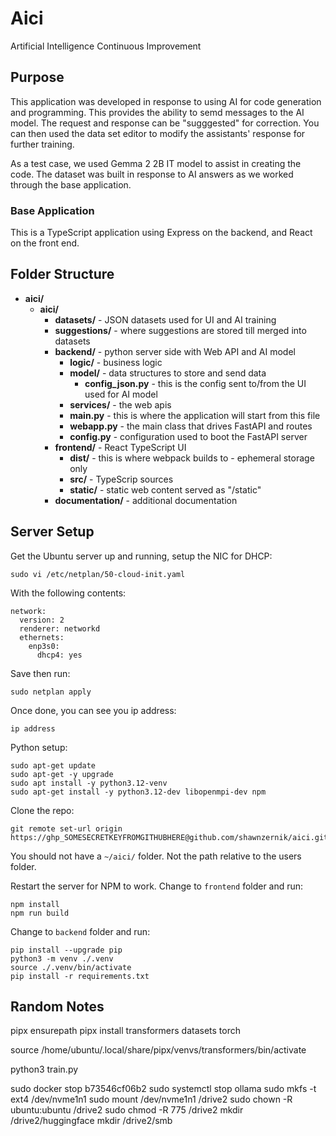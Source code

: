 # Aici
Artificial Intelligence Continuous Improvement

## Purpose

This application was developed in response to using AI for code generation and programming.  This provides the ability to semd messages to the AI model.  The request and response can be "sugggested" for correction.  You can then used the data set editor to modify the assistants' response for further training.

As a test case, we used Gemma 2 2B IT model to assist in creating the code.  The dataset was built in response to AI answers as we worked through the base application.

### Base Application

This is a TypeScript application using Express on the backend, and React on the front end.

## Folder Structure

- **aici/**
  - **aici/**
    - **datasets/** - JSON datasets used for UI and AI training
    - **suggestions/** - where suggestions are stored till merged into datasets 
    - **backend/** - python server side with Web API and AI model
      - **logic/** - business logic
      - **model/** - data structures to store and send data
        - **config_json.py** - this is the config sent to/from the UI used for AI model
      - **services/** - the web apis
      - **main.py** - this is where the application will start from this file
      - **webapp.py** - the main class that drives FastAPI and routes
      - **config.py** - configuration used to boot the FastAPI server
    - **frontend/** - React TypeScript UI
      - **dist/** - this is where webpack builds to - ephemeral storage only
      - **src/** - TypeScrip sources
      - **static/** - static web content served as "/static"
    - **documentation/** - additional documentation

## Server Setup

Get the Ubuntu server up and running, setup the NIC for DHCP:

```
sudo vi /etc/netplan/50-cloud-init.yaml
```

With the following contents:

```
network:
  version: 2
  renderer: networkd
  ethernets:
    enp3s0:
      dhcp4: yes
```

Save then run:

```
sudo netplan apply
```

Once done, you can see you ip address:

```
ip address
```

Python setup:

```
sudo apt-get update
sudo apt-get -y upgrade
sudo apt install -y python3.12-venv
sudo apt-get install -y python3.12-dev libopenmpi-dev npm
```

Clone the repo:

```
git remote set-url origin https://ghp_SOMESECRETKEYFROMGITHUBHERE@github.com/shawnzernik/aici.git
```

You should not have a ```~/aici/``` folder.  Not the path relative to the users folder.

Restart the server for NPM to work.  Change to ```frontend``` folder and run:

```
npm install
npm run build
```

Change to ```backend``` folder and run:

```
pip install --upgrade pip
python3 -m venv ./.venv
source ./.venv/bin/activate
pip install -r requirements.txt 
```

## Random Notes

pipx ensurepath
pipx install transformers datasets torch

source /home/ubuntu/.local/share/pipx/venvs/transformers/bin/activate

python3 train.py

sudo docker stop b73546cf06b2
sudo systemctl stop ollama
sudo mkfs -t ext4 /dev/nvme1n1
sudo mount /dev/nvme1n1 /drive2
sudo chown -R ubuntu:ubuntu /drive2
sudo chmod -R 775 /drive2
mkdir /drive2/huggingface
mkdir /drive2/smb
